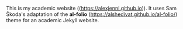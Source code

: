 This is my academic website ((https://alexjenni.github.io)). It uses Sam Škoda's adaptation of the **al-folio** (https://alshedivat.github.io/al-folio/) theme for an academic Jekyll website.
